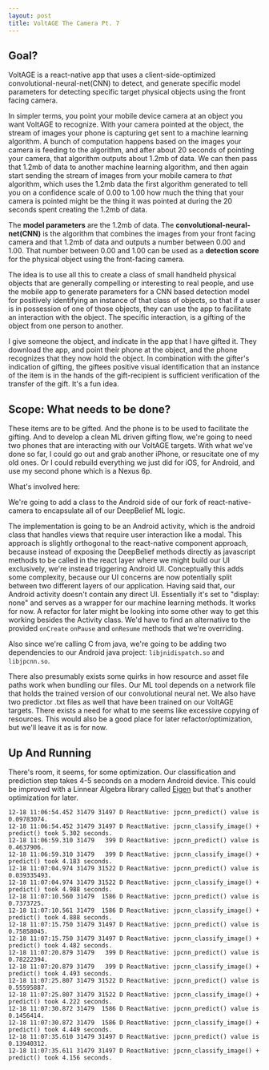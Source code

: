 ```yaml
---
layout: post
title: VoltAGE The Camera Pt. 7
---
```


## Goal?
VoltAGE is a react-native app that uses a client-side-optimized convolutional-neural-net(CNN) to detect, and generate specific model parameters for detecting specific target physical objects using the front facing camera. 

In simpler terms, you point your mobile device camera at an object you want VoltAGE to recognize. With your camera pointed at the object, the stream of images your phone is capturing get sent to a machine learning algorithm. A bunch of computation happens based on the images your camera is feeding to the algorithm, and after about 20 seconds of pointing your camera, that algorithm outputs about 1.2mb of data. We can then pass that 1.2mb of data to another machine learning algorithm, and then again start sending the stream of images from your mobile camera to *that* algorithm, which uses the 1.2mb data the first algorithm generated to tell you on a confidence scale of 0.00 to 1.00 how much the thing that your camera is pointed might be the thing it was pointed at during the 20 seconds spent creating the 1.2mb of data. 

The **model parameters** are the 1.2mb of data. The **convolutional-neural-net(CNN)** is the algorithm that combines the images from your front facing camera and that 1.2mb of data and outputs a number between 0.00 and 1.00. That number between 0.00 and 1.00 can be used as a **detection score** for the physical object using the front-facing camera.

The idea is to use all this to create a class of small handheld physical objects that are generally compelling or interesting to real people, and use the mobile app to generate parameters for a CNN based detection model for positively identifying an instance of that class of objects, so that if a user is in possession of one of those objects, they can use the app to facilitate an interaction with the object. The specific interaction, is a gifting of the object from one person to another.

I give someone the object, and indicate in the app that I have gifted it. They download the app, and point their phone at the object, and the phone recognizes that they now hold the object. In combination with the gifter's indication of gifting, the  giftees positive visual identification that an instance of the item is in the hands of the gift-recipient is sufficient verification of the transfer of the gift. It's a fun idea.

## Scope: What needs to be done?

These items are to be gifted. And the phone is to be used to facilitate the gifting. And to develop a clean ML driven gifting flow, we're going to need two phones that are interacting with our VoltAGE targets. With what we've done so far, I could go out and grab another iPhone, or resucitate one of my old ones. Or I could rebuild everything we just did for iOS, for Android, and use my second phone which is a Nexus 6p.

What's involved here:

We're going to add a class to the Android side of our fork of react-native-camera to encapsulate all of our DeepBelief ML logic.

The implementation is going to be an Android activity, which is the android class that handles views that require user interaction like a modal. This approach is slightly orthogonal to the react-native component approach, because instead of exposing the DeepBelief methods directly as javascript methods to be called in the react layer where we might build our UI exclusively, we're instead triggering Android UI. Conceptually this adds some complexity, because our UI concerns are now potentially split between two different layers of our application. Having said that, our Android activity doesn't contain any direct UI. Essentially it's set to "display: none" and serves as a wrapper for our machine learning methods. It works for now. A refactor for later might be looking into some other way to get this working besides the Activity class. We'd have to find an alternative to the provided `onCreate` `onPause` and `onResume` methods that we're overriding.

Also since we're calling C from java, we're going to be adding two dependencies to our Android java project: `libjnidispatch.so` and `libjpcnn.so`.

There also presumably exists some quirks in how resource and asset file paths work when bundling our files. Our ML tool depends on a network file that holds the trained version of our convolutional neural net. We also have two predictor .txt files as well that have been trained on our VoltAGE targets. There exists a need for what to me seems like excessive copying of resources. This would also be a good place for later refactor/optimization, but we'll leave it as is for now.






## Up And Running

There's room, it seems, for some optimization. Our classification and prediction step takes 4-5 seconds on a modern Android device. This could be improved with a Linnear Algebra library called [Eigen](http://eigen.tuxfamily.org/index.php?title=Main_Page) but that's another optimization for later.

```
12-18 11:06:54.452 31479 31497 D ReactNative: jpcnn_predict() value is 0.09783074.
12-18 11:06:54.452 31479 31497 D ReactNative: jpcnn_classify_image() + predict() took 5.302 seconds.
12-18 11:06:59.310 31479   399 D ReactNative: jpcnn_predict() value is 0.4637906.
12-18 11:06:59.310 31479   399 D ReactNative: jpcnn_classify_image() + predict() took 4.183 seconds.
12-18 11:07:04.974 31479 31522 D ReactNative: jpcnn_predict() value is 0.039335493.
12-18 11:07:04.974 31479 31522 D ReactNative: jpcnn_classify_image() + predict() took 4.988 seconds.
12-18 11:07:10.560 31479  1586 D ReactNative: jpcnn_predict() value is 0.7373725.
12-18 11:07:10.561 31479  1586 D ReactNative: jpcnn_classify_image() + predict() took 4.888 seconds.
12-18 11:07:15.750 31479 31497 D ReactNative: jpcnn_predict() value is 0.75858045.
12-18 11:07:15.750 31479 31497 D ReactNative: jpcnn_classify_image() + predict() took 4.482 seconds.
12-18 11:07:20.879 31479   399 D ReactNative: jpcnn_predict() value is 0.78222394.
12-18 11:07:20.879 31479   399 D ReactNative: jpcnn_classify_image() + predict() took 4.493 seconds.
12-18 11:07:25.807 31479 31522 D ReactNative: jpcnn_predict() value is 0.55595887.
12-18 11:07:25.807 31479 31522 D ReactNative: jpcnn_classify_image() + predict() took 4.222 seconds.
12-18 11:07:30.872 31479  1586 D ReactNative: jpcnn_predict() value is 0.1456414.
12-18 11:07:30.872 31479  1586 D ReactNative: jpcnn_classify_image() + predict() took 4.449 seconds.
12-18 11:07:35.610 31479 31497 D ReactNative: jpcnn_predict() value is 0.13940312.
12-18 11:07:35.611 31479 31497 D ReactNative: jpcnn_classify_image() + predict() took 4.156 seconds.
```




